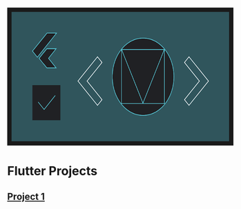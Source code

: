 <p align="center">
<img src="https://github.com/WanaSaluseki/FlutterProjects/blob/1373ba150397bedf2be2449805f63538d3c0f3c8/unnamed.png" width="1000" height="300" border="10"/>
</p>

# Flutter Projects
## [Project 1](https://github.com/WanaSaluseki/I-am-poor)

